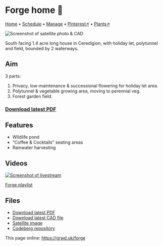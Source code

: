 # Forge home 🏡

[Home](https://grwd.uk/forge/) • [Schedule](https://grwd.uk/forge/schedule) • [Manage](https://grwd.uk/forge/manage) • [Pinterest↗](https://pinterest.co.uk/NatureWorksGarden/forge) • [Plants↗](https://bit.ly/forge-plants)

![Screenshot of satellite photo & CAD](https://res.cloudinary.com/growdigital/image/upload/w_320/v1689767330/forge/satellite.jpg)

South facing 1.4 acre long house in Ceredigion, with holiday let, polytunnel and field, bounded by 2 waterways.

## Aim

3 parts:

1. Privacy, low-maintenance & successional flowering for holiday let area.
2. Polytunnel & vegetable growing area, moving to perennial veg.
3. Forest garden field.

### [Download latest PDF](https://codeberg.org/natureworks/forge/raw/branch/main/forge.pdf)

## Features

* Wildlife pond
* “Coffee & Cocktails” seating areas
* Rainwater harvesting

## Videos

[![Screenshot of livestream](https://res.cloudinary.com/growdigital/image/upload/w_320/v1638362351/clifftop/clifftop-livestream.jpg)](https://bit.ly/forge-playlist)

[Forge playlist](https://bit.ly/forge-playlist)

## Files

* [Download latest PDF](https://codeberg.org/natureworks/forge/raw/branch/main/forge.pdf)
* [Download latest CAD file](https://codeberg.org/natureworks/forge/src/branch/main/forge.dxf)
* [Satellite image](https://codeberg.org/natureworks/forge/src/branch/main/satellite.jpg)
* [Codeberg repository](https://codeberg.org/natureworks/forge)

This page online: <https://grwd.uk/forge>
